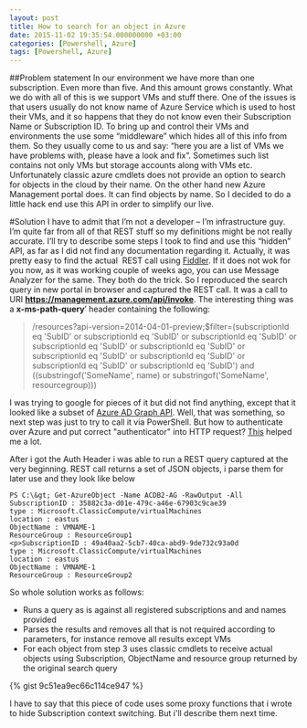 ```yaml
---
layout: post
title: How to search for an object in Azure
date: 2015-11-02 19:35:54.000000000 +03:00
categories: [Powershell, Azure]
tags: [Powershell, Azure]
---
```

##Problem statement
In our environment we have more than one subscription. Even more than five. And this amount grows constantly. What we do with all of this is we support VMs and stuff there. One of the issues is that users usually do not know name of Azure Service which is used to host their VMs, and it so happens that they do not know even their Subscription Name or Subscription ID. To bring up and control their VMs and environments the use some “middleware” which hides all of this info from them. So they usually come to us and say: “here you are a list of VMs we have problems with, please have a look and fix”. Sometimes such list contains not only VMs but storage accounts along with VMs etc. Unfortunately classic azure cmdlets does not provide an option to search for objects in the cloud by their name. On the other hand new Azure Management portal does. It can find objects by name. So I decided to do a little hack end use this API in order to simplify our live.

#Solution
I have to admit that I’m not a developer – I’m infrastructure guy. I’m quite far from all of that REST stuff so my definitions might be not really accurate. I’ll try to describe some steps I took to find and use this “hidden” API, as far as I did not find any documentation regarding it. Actually, it was pretty easy to find the actual  REST call using [Fiddler](https://www.telerik.com/fiddler). If it does not wok for you now, as it was working couple of weeks ago, you can use Message Analyzer for the same. They both do the trick. So I reproduced the search query in new portal in browser and captured the REST call. It was a call to URI **https://management.azure.com/api/invoke**. The interesting thing was a **x-ms-path-query**’ header containing the following:

>/resources?api-version=2014-04-01-preview;$filter=(subscriptionId eq 'SubID' or subscriptionId eq 'SubID' or subscriptionId eq 'SubID' or subscriptionId eq 'SubID' or subscriptionId eq 'SubID' or subscriptionId eq 'SubID' or subscriptionId eq 'SubID' or subscriptionId eq 'SubID' or subscriptionId eq 'SubID') and ((substringof('SomeName', name) or substringof('SomeName', resourcegroup)))

I was trying to google for pieces of it but did not find anything, except that it looked like a subset of [Azure AD Graph API](https://msdn.microsoft.com/en-us/library/azure/dn727074.aspx). Well, that was something, so next step was just to try to call it via PowerShell. But how to authenticate over Azure and put correct "authenticator" into HTTP request? [This](http://blogs.technet.com/b/keithmayer/archive/2014/12/30/authenticating-to-the-azure-service-management-rest-api-using-azure-active-directory-via-powershell-list-azure-administrators.aspx) helped me a lot.

After i got the Auth Header i was able to run a REST query captured at the very beginning. REST call returns a set of JSON objects, i parse them for later use and they look like below

```console
PS C:\&gt; Get-AzureObject -Name ACDB2-AG -RawOutput -All
SubscriptionID : 35882c3a-d01e-479c-a46e-67903c9cae39
type : Microsoft.ClassicCompute/virtualMachines
location : eastus
ObjectName : VMNAME-1
ResourceGroup : ResourceGroup1
<p>SubscriptionID : 49a40aa2-5cb7-40ca-abd9-9de732c93a0d
type : Microsoft.ClassicCompute/virtualMachines
location : eastus
ObjectName : VMNAME-1
ResourceGroup : ResourceGroup2
```

So whole solution works as follows:
- Runs a query as is against all registered subscriptions and and names provided
- Parses the results and removes all that is not required according to parameters, for instance remove all results except VMs
- For each object from step 3 uses classic cmdlets to receive actual objects using Subscription, ObjectName and resource group returned by the original search query

{% gist 9c51ea9ec66c114ce947 %}

I have to say that this piece of code uses some proxy functions that i wrote to hide Subscription context switching. But i'll describe them next time.

